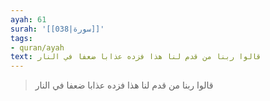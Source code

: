 ```yaml
---
ayah: 61
surah: '[[038|سورة]]'
tags:
- quran/ayah
text: قالوا ربنا من قدم لنا هذا فزده عذابا ضعفا في النار
---
```

> قالوا ربنا من قدم لنا هذا فزده عذابا ضعفا في النار
